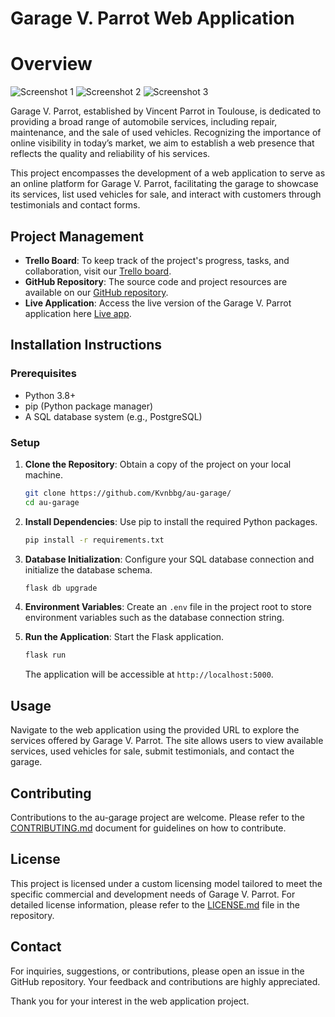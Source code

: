 # Garage V. Parrot Web Application

# Overview

![Screenshot 1](static/images/screen1.jpg)
![Screenshot 2](static/images/screen2.jpg)
![Screenshot 3](static/images/screen3.jpg)

Garage V. Parrot, established by Vincent Parrot in Toulouse, is dedicated to providing a broad range of automobile services, including repair, maintenance, and the sale of used vehicles. Recognizing the importance of online visibility in today’s market, we aim to establish a web presence that reflects the quality and reliability of his services.

This project encompasses the development of a web application to serve as an online platform for Garage V. Parrot, facilitating the garage to showcase its services, list used vehicles for sale, and interact with customers through testimonials and contact forms.

## Project Management

- **Trello Board**: To keep track of the project's progress, tasks, and collaboration, visit our [Trello board](https://trello.com/b/eR2X9dfh).
- **GitHub Repository**: The source code and project resources are available on our [GitHub repository](https://github.com/Kvnbbg/au-garage/).
- **Live Application**: Access the live version of the Garage V. Parrot application here [Live app](https://au-garage-92dd5c42a6c4.herokuapp.com/).

## Installation Instructions

### Prerequisites

- Python 3.8+
- pip (Python package manager)
- A SQL database system (e.g., PostgreSQL)

### Setup

1. **Clone the Repository**: Obtain a copy of the project on your local machine.
    ```bash
    git clone https://github.com/Kvnbbg/au-garage/
    cd au-garage
    ```

2. **Install Dependencies**: Use pip to install the required Python packages.
    ```bash
    pip install -r requirements.txt
    ```

3. **Database Initialization**: Configure your SQL database connection and initialize the database schema.
    ```bash
    flask db upgrade
    ```

4. **Environment Variables**: Create an `.env` file in the project root to store environment variables such as the database connection string.

5. **Run the Application**: Start the Flask application.
    ```bash
    flask run
    ```
    The application will be accessible at `http://localhost:5000`.

## Usage

Navigate to the web application using the provided URL to explore the services offered by Garage V. Parrot. The site allows users to view available services, used vehicles for sale, submit testimonials, and contact the garage.

## Contributing

Contributions to the au-garage project are welcome. Please refer to the [CONTRIBUTING.md](https://github.com/Kvnbbg/au-garage/CONTRIBUTING.md) document for guidelines on how to contribute.

## License

This project is licensed under a custom licensing model tailored to meet the specific commercial and development needs of Garage V. Parrot. For detailed license information, please refer to the [LICENSE.md](https://github.com/Kvnbbg/au-garage/LICENSE.md) file in the repository.

## Contact

For inquiries, suggestions, or contributions, please open an issue in the GitHub repository. Your feedback and contributions are highly appreciated.

Thank you for your interest in the web application project.